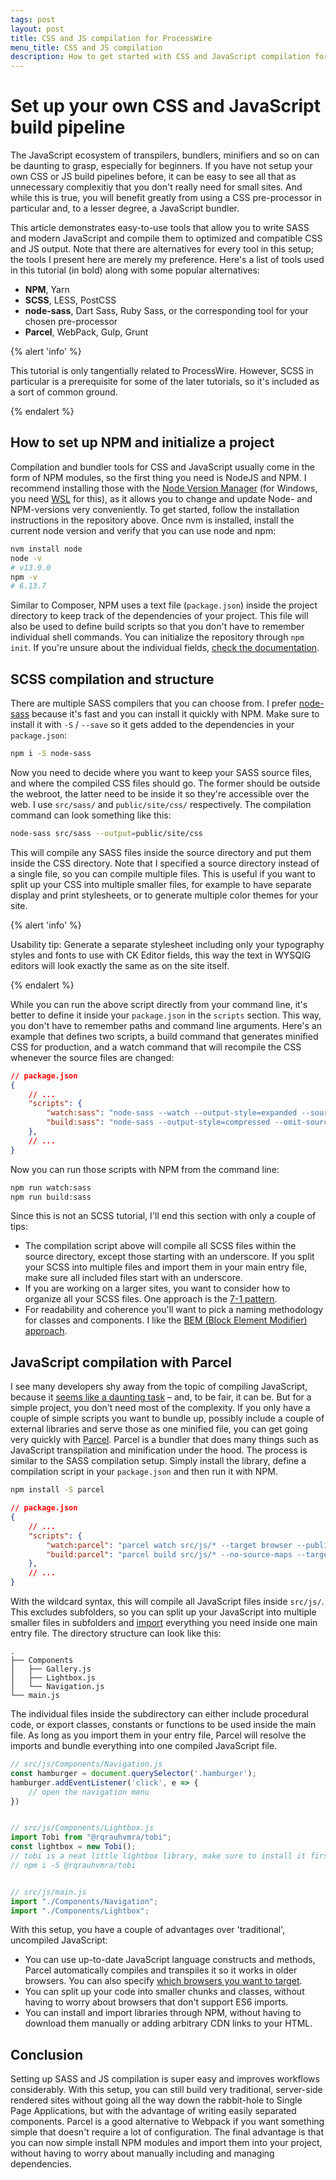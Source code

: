 ```yaml
---
tags: post
layout: post
title: CSS and JS compilation for ProcessWire
menu_title: CSS and JS compilation
description: How to get started with CSS and JavaScript compilation for ProcessWire sites.
---
```


# Set up your own CSS and JavaScript build pipeline

The JavaScript ecosystem of transpilers, bundlers, minifiers and so on can be daunting to grasp, especially for beginners. If you have not setup your own CSS or JS build pipelines before, it can be easy to see all that as unnecessary complexitiy that you don't really need for small sites. And while this is true, you will benefit greatly from using a CSS pre-processor in particular and, to a lesser degree, a JavaScript bundler.

This article demonstrates easy-to-use tools that allow you to write SASS and modern JavaScript and compile them to optimized and compatible CSS and JS output. Note that there are alternatives for every tool in this setup; the tools I present here are merely my preference. Here's a list of tools used in this tutorial (in bold) along with some popular alternatives:

- **NPM**, Yarn
- **SCSS**, LESS, PostCSS
- **node-sass**, Dart Sass, Ruby Sass, or the corresponding tool for your chosen pre-processor
- **Parcel**, WebPack, Gulp, Grunt

{% alert 'info' %}

This tutorial is only tangentially related to ProcessWire. However, SCSS in particular is a prerequisite for some of the later tutorials, so it's included as a sort of common ground.

{% endalert %}

## How to set up NPM and initialize a project

Compilation and bundler tools for CSS and JavaScript usually come in the form of NPM modules, so the first thing you need is NodeJS and NPM. I recommend installing those with the [Node Version Manager](https://github.com/nvm-sh/nvm) (for Windows, you need [WSL](https://en.wikipedia.org/wiki/Windows_Subsystem_for_Linux) for this), as it allows you to change and update Node- and NPM-versions very conveniently. To get started, follow the installation instructions in the repository above. Once nvm is installed, install the current node version and verify that you can use node and npm:

```bash
nvm install node
node -v
# v13.9.0
npm -v
# 6.13.7
```

Similar to Composer, NPM uses a text file (`package.json`) inside the project directory to keep track of the dependencies of your project. This file will also be used to define build scripts so that you don't have to remember individual shell commands. You can initialize the repository through `npm init`. If you're unsure about the individual fields, [check the documentation](https://docs.npmjs.com/creating-a-package-json-file).

## SCSS compilation and structure

There are multiple SASS compilers that you can choose from. I prefer [node-sass](https://github.com/sass/node-sass) because it's fast and you can install it quickly with NPM. Make sure to install it with `-S` / `--save` so it gets added to the dependencies in your `package.json`:

```bash
npm i -S node-sass
```

Now you need to decide where you want to keep your SASS source files, and where the compiled CSS files should go. The former should be outside the webroot, the latter need to be inside it so they're accessible over the web. I use `src/sass/` and `public/site/css/` respectively. The compilation command can look something like this:

```bash
node-sass src/sass --output=public/site/css
```

This will compile any SASS files inside the source directory and put them inside the CSS directory. Note that I specified a source directory instead of a single file, so you can compile multiple files. This is useful if you want to split up your CSS into multiple smaller files, for example to have separate display and print stylesheets, or to generate multiple color themes for your site.

{% alert 'info' %}

Usability tip: Generate a separate stylesheet including only your typography styles and fonts to use with CK Editor fields, this way the text in WYSQIG editors will look exactly the same as on the site itself.

{% endalert %}

While you can run the above script directly from your command line, it's better to define it inside your `package.json` in the `scripts` section. This way, you don't have to remember paths and command line arguments. Here's an example that defines two scripts, a build command that generates minified CSS for production, and a watch command that will recompile the CSS whenever the source files are changed:

```json
// package.json
{
    // ...
    "scripts": {
        "watch:sass": "node-sass --watch --output-style=expanded --source-maps=true src/sass --output=public/site/css",
        "build:sass": "node-sass --output-style=compressed --omit-source-map-url src/sass --output=public/site/css",
    },
    // ...
}
```

Now you can run those scripts with NPM from the command line:

```bash
npm run watch:sass
npm run build:sass
```

Since this is not an SCSS tutorial, I'll end this section with only a couple of tips:

- The compilation script above will compile all SCSS files within the source directory, except those starting with an underscore. If you split your SCSS into multiple files and import them in your main entry file, make sure all included files start with an underscore.
- If you are working on a larger sites, you want to consider how to organize all your SCSS files. One approach is the [7-1 pattern](https://sass-guidelin.es/#the-7-1-pattern).
- For readability and coherence you'll want to pick a naming methodology for classes and components. I like the [BEM (Block Element Modifier) approach](http://getbem.com/).

## JavaScript compilation with Parcel

I see many developers shy away from the topic of compiling JavaScript, because it [seems like a daunting task](https://hackernoon.com/how-it-feels-to-learn-javascript-in-2016-d3a717dd577f) – and, to be fair, it can be. But for a simple project, you don't need most of the complexity. If you only have a couple of simple scripts you want to bundle up, possibly include a couple of external libraries and serve those as one minified file, you can get going very quickly with [Parcel](https://parceljs.org/). Parcel is a bundler that does many things such as JavaScript transpilation and minification under the hood. The process is similar to the SASS compilation setup. Simply install the library, define a compilation script in your `package.json` and then run it with NPM.

```bash
npm install -S parcel
```

```json
// package.json
{
    // ...
    "scripts": {
        "watch:parcel": "parcel watch src/js/* --target browser --public-url /site/js/ --out-dir public/site/js/",
        "build:parcel": "parcel build src/js/* --no-source-maps --target browser --public-url /site/js/ --out-dir public/site/js/"
    },
    // ...
}
```

With the wildcard syntax, this will compile all JavaScript files inside `src/js/`. This excludes subfolders, so you can split up your JavaScript into multiple smaller files in subfolders and [import](https://developer.mozilla.org/de/docs/Web/JavaScript/Reference/Statements/import) everything you need inside one main entry file. The directory structure can look like this:

```text
.
├── Components
│   ├── Gallery.js
│   ├── Lightbox.js
│   └── Navigation.js
└── main.js
```

The individual files inside the subdirectory can either include procedural code, or export classes, constants or functions to be used inside the main file. As long as you import them in your entry file, Parcel will resolve the imports and bundle everything into one compiled JavaScript file.

```javascript
// src/js/Components/Navigation.js
const hamburger = document.querySelector('.hamburger');
hamburger.addEventListener('click', e => {
    // open the navigation menu
})


// src/js/Components/Lightbox.js
import Tobi from "@rqrauhvmra/tobi";
const lightbox = new Tobi();
// tobi is a neat little lightbox library, make sure to install it first:
// npm i -S @rqrauhvmra/tobi


// src/js/main.js
import "./Components/Navigation";
import "./Components/Lightbox";
```

With this setup, you have a couple of advantages over 'traditional', uncompiled JavaScript:

- You can use up-to-date JavaScript language constructs and methods, Parcel automatically compiles and transpiles it so it works in older browsers. You can also specify [which browsers you want to target](https://parceljs.org/javascript.html#default-babel-transforms).
- You can split up your code into smaller chunks and classes, without having to worry about browsers that don't support ES6 imports.
- You can install and import libraries through NPM, without having to download them manually or adding arbitrary CDN links to your HTML.

## Conclusion

Setting up SASS and JS compilation is super easy and improves workflows considerably. With this setup, you can still build very traditional, server-side rendered sites without going all the way down the rabbit-hole to Single Page Applications, but with the advantage of writing easily separated components. Parcel is a good alternative to Webpack if you want something simple that doesn't require a lot of configuration. The final advantage is that you can now simple install NPM modules and import them into your project, without having to worry about manually including and managing dependencies.
